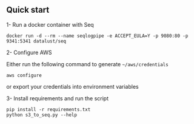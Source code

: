 

## Quick start

1- Run a docker container with Seq

```
docker run -d --rm --name seqlogpipe -e ACCEPT_EULA=Y -p 9080:80 -p 9341:5341 datalust/seq
```

2- Configure AWS

Either run the following command to generate ```~/aws/credentials```

```
aws configure
```

or export your credentials into environment variables

3- Install requirements and run the script

```
pip install -r requirements.txt
python s3_to_seq.py --help
```
